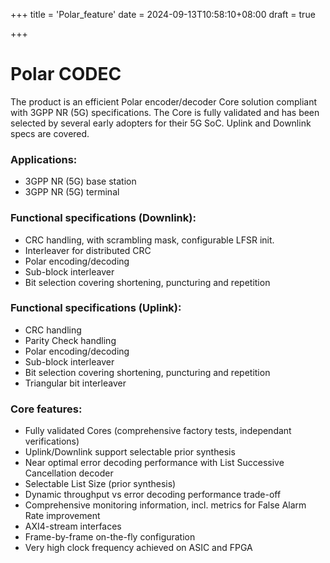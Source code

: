 +++
title = 'Polar_feature'
date = 2024-09-13T10:58:10+08:00
draft = true

+++

# Polar CODEC

The product is an efficient Polar encoder/decoder Core solution compliant with 3GPP NR (5G) specifications. The Core is fully validated and has been selected by several early adopters for their 5G SoC. Uplink and Downlink specs are covered.

### Applications:

- 3GPP NR (5G) base station
- 3GPP NR (5G) terminal

### Functional specifications (Downlink):

- CRC handling, with scrambling mask, configurable LFSR init.
- Interleaver for distributed CRC
- Polar encoding/decoding
- Sub-block interleaver
- Bit selection covering shortening, puncturing and repetition

### Functional specifications (Uplink):

- CRC handling
- Parity Check handling
- Polar encoding/decoding
- Sub-block interleaver
- Bit selection covering shortening, puncturing and repetition
- Triangular bit interleaver

### Core features:

- Fully validated Cores (comprehensive factory tests, independant verifications)
- Uplink/Downlink support selectable prior synthesis
- Near optimal error decoding performance with List Successive Cancellation decoder
- Selectable List Size (prior synthesis)
- Dynamic throughput vs error decoding performance trade-off
- Comprehensive monitoring information, incl. metrics for False Alarm Rate improvement
- AXI4-stream interfaces
- Frame-by-frame on-the-fly configuration
- Very high clock frequency achieved on ASIC and FPGA
